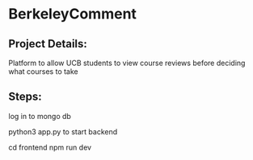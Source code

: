 # BerkeleyComment


## Project Details: 
Platform to allow UCB students to view course reviews before deciding what courses to take

## Steps:
log in to mongo db

python3 app.py to start backend

cd frontend
npm run dev
